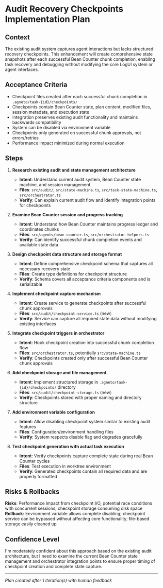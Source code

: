 # Audit Recovery Checkpoints Implementation Plan

## Context
The existing audit system captures agent interactions but lacks structured recovery checkpoints. This enhancement will create comprehensive state snapshots after each successful Bean Counter chunk completion, enabling task recovery and debugging without modifying the core LogUI system or agent interfaces.

## Acceptance Criteria
- Checkpoint files created after each successful chunk completion in `.agneto/task-{id}/checkpoints/`
- Checkpoints contain Bean Counter state, plan content, modified files, session metadata, and execution state
- Integration preserves existing audit functionality and maintains backwards compatibility
- System can be disabled via environment variable
- Checkpoints only generated on successful chunk approvals, not errors/retries
- Performance impact minimized during normal execution

## Steps

1. **Research existing audit and state management architecture**
   - **Intent**: Understand current audit system, Bean Counter state machine, and session management
   - **Files**: `src/audit/`, `src/state-machine.ts`, `src/task-state-machine.ts`, `src/orchestrator.ts`
   - **Verify**: Can explain current audit flow and identify integration points for checkpoints

2. **Examine Bean Counter session and progress tracking**
   - **Intent**: Understand how Bean Counter maintains progress ledger and coordinates chunks
   - **Files**: `src/agents/bean-counter.ts`, `src/orchestrator-helpers.ts`
   - **Verify**: Can identify successful chunk completion events and available state data

3. **Design checkpoint data structure and storage format**
   - **Intent**: Define comprehensive checkpoint schema that captures all necessary recovery state
   - **Files**: Create type definitions for checkpoint structure
   - **Verify**: Schema covers all acceptance criteria components and is serializable

4. **Implement checkpoint capture mechanism**
   - **Intent**: Create service to generate checkpoints after successful chunk approvals
   - **Files**: `src/audit/checkpoint-service.ts` (new)
   - **Verify**: Service can capture all required state data without modifying existing interfaces

5. **Integrate checkpoint triggers in orchestrator**
   - **Intent**: Hook checkpoint creation into successful chunk completion flow
   - **Files**: `src/orchestrator.ts`, potentially `src/state-machine.ts`
   - **Verify**: Checkpoints created only after successful Bean Counter chunk approvals

6. **Add checkpoint storage and file management**
   - **Intent**: Implement structured storage in `.agneto/task-{id}/checkpoints/` directory
   - **Files**: `src/audit/checkpoint-storage.ts` (new)
   - **Verify**: Checkpoints stored with proper naming and directory structure

7. **Add environment variable configuration**
   - **Intent**: Allow disabling checkpoint system similar to existing audit features
   - **Files**: Configuration/environment handling files
   - **Verify**: System respects disable flag and degrades gracefully

8. **Test checkpoint generation with actual task execution**
   - **Intent**: Verify checkpoints capture complete state during real Bean Counter cycles
   - **Files**: Test execution in worktree environment
   - **Verify**: Generated checkpoints contain all required data and are properly formatted

## Risks & Rollbacks
**Risks**: Performance impact from checkpoint I/O, potential race conditions with concurrent sessions, checkpoint storage consuming disk space
**Rollback**: Environment variable allows complete disabling; checkpoint service can be bypassed without affecting core functionality; file-based storage easily cleaned up

## Confidence Level
I'm moderately confident about this approach based on the existing audit architecture, but I need to examine the current Bean Counter state management and orchestrator integration points to ensure proper timing of checkpoint creation and complete state capture.

---
_Plan created after 1 iteration(s) with human feedback_
